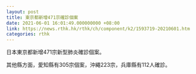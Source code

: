 ```yaml
---
layout: post
title: 東京都新增471宗確診個案
date: 2021-06-01 16:01:49.000000000 +08:00
link: https://news.rthk.hk/rthk/ch/component/k2/1593719-20210601.htm
categories: rthk
---
```


日本東京都新增471宗新型肺炎確診個案。

其他縣方面，愛知縣有305宗個案，沖繩223宗，兵庫縣有112人確診。

